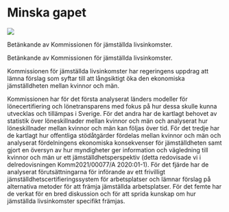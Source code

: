 # Minska gapet

![](/contentassets/9285046a0df14257b035779c11eb4703/sou-2022-4-framsida.jpg?width=150&quality=85)

Betänkande av Kommissionen för jämställda livsinkomster.

Betänkande av Kommissionen för jämställda livsinkomster.

Kommissionen för jämställda livsinkomster har regeringens uppdrag att lämna förslag som syftar till att långsiktigt öka den ekonomiska jämställdheten mellan kvinnor och män.

Kommissionen har för det första analyserat länders modeller för lönecertifiering och lönetransparens med fokus på hur dessa skulle kunna utvecklas och tillämpas i Sverige. För det andra har de kartlagt behovet av statistik över löneskillnader mellan kvinnor och män och analyserat hur löneskillnader mellan kvinnor och män kan följas över tid. För det tredje har de kartlagt hur offentliga stödåtgärder fördelas mellan kvinnor och män och analyserat fördelningens ekonomiska konsekvenser för jämställdheten samt gjort en översyn av hur myndigheter ger information och vägledning till kvinnor och män ur ett jämställdhetsperspektiv (detta redovisade vi i delredovisningen Komm2021/00077/A 2020:01-1). För det fjärde har de analyserat förutsättningarna för införande av ett frivilligt jämställdhetscertifieringssystem för arbetsplatser och lämnar förslag på alternativa metoder för att främja jämställda arbetsplatser. För det femte har de verkat för en bred diskussion och för att sprida kunskap om hur jämställda livsinkomster specifikt främjas.
